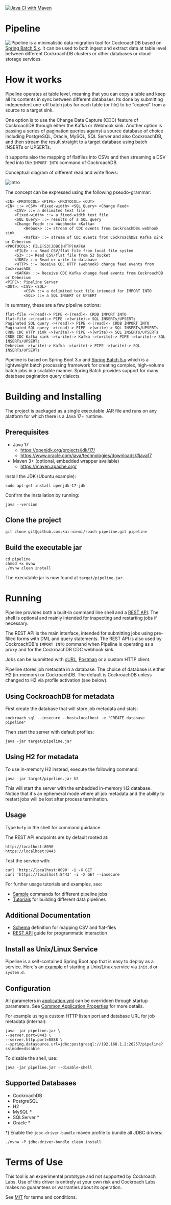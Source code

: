 [![Java CI with Maven](https://github.com/kai-niemi/roach-pipeline/actions/workflows/maven.yml/badge.svg?branch=main)](https://github.com/kai-niemi/roach-pipeline/actions/workflows/maven.yml)

# Pipeline

<img align="left" src="logo.png" />

Pipeline is a minimalistic data migration tool for CockroachDB based on
[Spring Batch 5.x](https://spring.io/projects/spring-batch#overview). 
It can be used to both ingest and extract data at table level 
between different CockroachDB clusters or other databases or 
cloud storage services. 

# How it works

Pipeline operates at table level, meaning that you can copy a table and 
keep all its contents in sync between different databases. Its done by 
submitting independent one-off batch jobs for each table (or file) to 
be "copied" from a source to a target sink.    

One option is to use the Change Data Capture (CDC) feature of CockroachDB 
through either the Kafka or Webhook sink. Another option is passing a 
series of pagination queries against a source database of choice including 
PostgreSQL, Oracle, MySQL, SQL Server and also CockroachDB, and then 
stream the result straight to a target database using batch 
INSERTs or UPSERTs. 

It supports also the mapping of flatfiles into CSVs and then streaming a 
CSV feed into the `IMPORT INTO` command of CockroachDB.   

Conceptual diagram of different read and write flows:
                                
![intro](docs/images/intro.jpg)

The concept can be expressed using the following pseudo-grammar:

    <IN> <PROTOCOL> <PIPE> <PROTOCOL> <OUT>
    <IN> ::= <CSV> <Fixed-width> <SQL Query> <Change Feed>
        <CSV> ::= a delimited text file
        <Fixed-width> ::= a fixed-width text file
        <SQL Query> ::= results of a SQL query
        <Change Feed> ::= <Webhook> <Kafka>
            <Webook> ::= stream of CDC events from CockroachDBs webhook sink
            <Kafka> ::= stream of CDC events from CockroachDBs Kafka sink or Debezium 
    <PROTOCOL>: FILE|S3|JDBC|HTTP|KAFKA
        <FILE> ::= Read CSV/flat file from local file system
        <S3> ::= Read CSV/flat file from S3 bucket
        <JDBC> ::= Read or write to database
        <HTTP> ::= Receive CDC HTTP (webhook) change feed events from CockroachDB
        <KAFKA> ::= Receive CDC Kafka change feed events from CockroachDB or Debezium
    <PIPE>: Pipeline Server
    <OUT>: <CSV> <SQL>
            <CSV> ::= a delimited text file intended for IMPORT INTO
            <SQL> ::= a SQL INSERT or UPSERT

In summary, these are a few pipeline options:
                                                   
    flat-file ->(read)-> PIPE <-(read)<- CRDB IMPORT INTO
    flat-file ->(read)-> PIPE ->(write)-> SQL INSERTs/UPSERTs
    Paginated SQL query ->(read)-> PIPE <-(read)<- CRDB IMPORT INTO
    Paginated SQL query ->(read)-> PIPE ->(write)-> SQL INSERTs/UPSERTs
    CRDB CDC HTTP sink ->(write)-> PIPE ->(write)-> SQL INSERTs/UPSERTs
    CRDB CDC Kafka sink ->(write)-> Kafka ->(write)-> PIPE ->(write)-> SQL INSERTs/UPSERTs
    Debezium ->(write)-> Kafka ->(write)-> PIPE ->(write)-> SQL INSERTs/UPSERTs

Pipeline is based on Spring Boot 3.x and [Spring Batch 5.x](https://spring.io/projects/spring-batch#overview)
which is a lightweight batch processing framework for creating complex, high-volume batch jobs in a
scalable manner. Spring Batch provides support for many database pagination query dialects.

# Building and Installing

The project is packaged as a single executable JAR file and runs on any platform for which there is a 
Java 17+ runtime. 

## Prerequisites

- Java 17 
  - https://openjdk.org/projects/jdk/17/
  - https://www.oracle.com/java/technologies/downloads/#java17 
- Maven 3+ (optional, embedded wrapper available)
  - https://maven.apache.org/ 

Install the JDK (Ubuntu example):

    sudo apt-get install openjdk-17-jdk

Confirm the installation by running:

    java --version

## Clone the project

    git clone git@github.com:kai-niemi/roach-pipeline.git pipeline

## Build the executable jar

    cd pipeline
    chmod +x mvnw
    ./mvnw clean install

The executable jar is now found at `target/pipeline.jar`.

# Running 

Pipeline provides both a built-in command line shell and a [REST API](docs/api/README.md). 
The shell is optional and mainly intended for inspecting and 
restarting jobs if necessary.

The REST API is the main interface, intended for submitting jobs 
using pre-filled forms with DML and query statements. The REST API 
is also used by CockroachDB's `IMPORT INTO` command when Pipeline 
is operating as a proxy and for the CockroachDB CDC webhook sink. 

Jobs can be submitted with [cURL](https://en.wikipedia.org/wiki/CURL), 
[Postman](https://www.postman.com/downloads/) or a custom HTTP client.

Pipeline stores job metadata in a database. The choice of database is
either H2 (in-memory) or CockroachDB. The default is CockroachDB unless
changed to H2 via profile activation (see below).

## Using CockroachDB for metadata

First create the database that will store job metadata and stats:

    cockroach sql --insecure --host=localhost -e "CREATE database pipeline"

Then start the server with default profiles:

    java -jar target/pipeline.jar

## Using H2 for metadata

To use in-memory H2 instead, execute the following command:

    java -jar target/pipeline.jar h2

This will start the server with the embedded in-memory H2 database. 
Notice that it's an ephemeral mode where all job metadata and the ability 
to restart jobs will be lost after process termination.

## Usage 

Type `help` in the shell for command guidance.

The REST API endpoints are by default rooted at:

    http://localhost:8090
    https://localhost:8443
 
Test the service with:

    curl 'http://localhost:8090' -i -X GET
    curl 'https://localhost:8443' -i -X GET --insecure

For further usage tutorials and examples, see:

- [Sample](docs/samples/README.md) commands for different pipeline jobs
- [Tutorials](docs/tutorials/README.md) for building different data pipelines

## Additional Documentation

- [Schema](docs/etc/schema.md) definition for mapping CSV and flat-files
- [REST API](docs/api/README.md) guide for programmatic interaction

## Install as Unix/Linux Service

Pipeline is a self-contained Spring Boot app that is easy to deploy as a service.
Here's an [example](https://docs.spring.io/spring-boot/docs/current/reference/htmlsingle/#deployment.installing.nix-services)
of starting a Unix/Linux service via `init.d` or `system.d`.

## Configuration

All parameters in [application.yml](src/main/resources/application.yml) can be overridden through
startup parameters. See [Common Application Properties](http://docs.spring.io/spring-boot/docs/current/reference/html/common-application-properties.html)
for more details.

For example using a custom HTTP listen port and database URL for job metadata (internal):

    java -jar pipeline.jar \
    --server.port=8443 \
    --server.http.port=8888 \
    --spring.datasource.url=jdbc:postgresql://192.168.1.2:26257/pipeline?sslmode=disable 

To disable the shell, use:

    java -jar pipeline.jar --disable-shell 

## Supported Databases

- CockroachDB
- PostgreSQL
- H2
- MySQL *
- SQLServer *
- Oracle *

*) Enable the `jdbc-driver-bundle` maven profile to bundle all JDBC drivers:

    ./mvnw -P jdbc-driver-bundle clean install
 
# Terms of Use

This tool is an experimental prototype and not supported by Cockroach Labs. Use of this driver
is entirely at your own risk and Cockroach Labs makes no guarantees or warranties about its operation.

See [MIT](LICENSE.txt) for terms and conditions.

